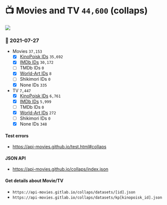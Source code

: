 # :tv: Movies and TV `44,600` (collaps)

<a href="https://API-Movies.github.io"><img src="https://API-Movies.github.io/banner.png?cache"></a>

### :date: 2021-07-27
- Movies `37,153`
  - [x] <a href="https://API-Movies.github.io/collaps/movie_kinopoisk_ids.json">KinoPoisk IDs</a> `35,692`
  - [x] <a href="https://API-Movies.github.io/collaps/movie_imdb_ids.json">IMDb IDs</a> `30,172`
  - [ ] TMDb IDs `0`
  - [x] <a href="https://API-Movies.github.io/collaps/movie_world_art_ids.json">World-Art IDs</a> `8`
  - [ ] Shikimori IDs `0`
  - [x] None IDs `335`
- TV `7,447`
  - [x] <a href="https://API-Movies.github.io/collaps/tv_kinopoisk_ids.json">KinoPoisk IDs</a> `6,761`
  - [x] <a href="https://API-Movies.github.io/collaps/tv_imdb_ids.json">IMDb IDs</a> `5,999`
  - [ ] TMDb IDs `0`
  - [x] <a href="https://API-Movies.github.io/collaps/tv_world_art_ids.json">World-Art IDs</a> `272`
  - [ ] Shikimori IDs `0`
  - [x] None IDs `348`
#### Test errors
- <a href='https://api-movies.github.io/test.html#collaps'>https://api-movies.github.io/test.html#collaps</a>
#### JSON API
- <a href='https://api-movies.github.io/collaps/index.json'>https://api-movies.github.io/collaps/index.json</a>
#### Get details about Movie/TV
- `https://api-movies.gitlab.io/collaps/datasets/[id].json`
- `https://api-movies.gitlab.io/collaps/datasets/kp[kinopoisk_id].json`
